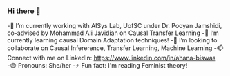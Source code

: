 ### Hi there 👋

<!--
**ahana17/ahana17** is a ✨ _special_ ✨ repository because its `README.md` (this file) appears on your GitHub profile.

Here are some ideas to get you started:

- 🔭 I’m currently working on ...
- 🌱 I’m currently learning ...
- 👯 I’m looking to collaborate on ...
- 🤔 I’m looking for help with ...
- 💬 Ask me about ...
- 📫 How to reach me: ...
- 😄 Pronouns: ...
- ⚡ Fun fact: ...
-->
-🔭 I’m currently working with AISys Lab, UofSC under Dr. Pooyan Jamshidi, co-advised by Mohammad Ali Javidian on Causal Transfer Learning
-🌱 I’m currently learning causal Domain Adaptation techniques!
-👯 I’m looking to collaborate on Causal Infererence, Transfer Learning, Machine Learning
-📫 Connect with me on LinkedIn: https://www.linkedin.com/in/ahana-biswas  
-😄 Pronouns: She/her
-⚡ Fun fact: I'm reading Feminist theory!
